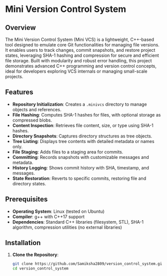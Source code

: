 # Mini Version Control System

## Overview
The Mini Version Control System (Mini VCS) is a lightweight, C++-based tool designed to emulate core Git functionalities for managing file versions. It enables users to track changes, commit snapshots, and restore project states, leveraging SHA-1 hashing and compression for secure and efficient file storage. Built with modularity and robust error handling, this project demonstrates advanced C++ programming and version control concepts, ideal for developers exploring VCS internals or managing small-scale projects.

## Features
- **Repository Initialization**: Creates a `.minivcs` directory to manage objects and references.
- **File Hashing**: Computes SHA-1 hashes for files, with optional storage as compressed blobs.
- **Content Inspection**: Retrieves file content, size, or type using SHA-1 hashes.
- **Directory Snapshots**: Captures directory structures as tree objects.
- **Tree Listing**: Displays tree contents with detailed metadata or names only.
- **File Staging**: Adds files to a staging area for commits.
- **Committing**: Records snapshots with customizable messages and metadata.
- **History Logging**: Shows commit history with SHA, timestamp, and messages.
- **State Restoration**: Reverts to specific commits, restoring file and directory states.

## Prerequisites
- **Operating System**: Linux (tested on Ubuntu)
- **Compiler**: g++ with C++17 support
- **Dependencies**: Standard C++ libraries (filesystem, STL), SHA-1 algorithm, compression utilities (no external libraries)

## Installation
1. **Clone the Repository**:
   ```bash
   git clone https://github.com/Samiksha2809/version_control_system.git
   cd version_control_system
